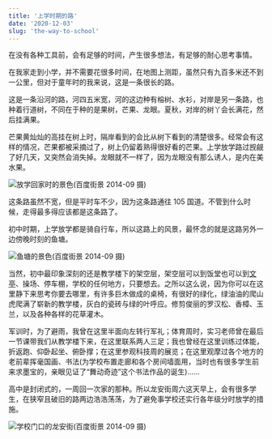 ```yaml
---
title: '上学时期的路'
date: '2020-12-03'
slug: 'the-way-to-school'
---
```


在没有各种工具前，会有足够的时间，产生很多想法，有足够的耐心思考事情。

在我家走到小学，并不需要花很多时间，在地图上测距，虽然只有九百多米还不到一公里，但对于童年时的我来说，这是一条很长的路。

这是一条沿河的路，河四五米宽，河的这边种有榕树、水衫，对岸是另一条路，也种着行道树，不同在于种的是果树，芒果、龙眼。夏秋，对岸的树丫会长满花，然后挂满果。

芒果黄灿灿的高挂在树上时，隔岸看到的会比从树下看到的清楚很多。经常会有这样的情况，芒果都被采摘过了，树上仍留着熟得很好看的芒果。上学放学路过觊觎了好几天，又突然会消失掉。龙眼就不一样了，因为龙眼没有那么诱人，是内在美水果。

![放学回家时的景色(百度街景 2014-09 摄)](https://cdn.jsdelivr.net/gh/zsdycs/lipk.org/static/images/the-way-to-school(1).jpg)

这条路虽然不宽，但是平时车不少，因为这条路通往 105 国道。不管到什么时候，走得最多得应该都是这条路了。

初中时期，上学放学都是骑自行车，所以这路上的风景，最怀念的就是这路另外一边傍晚时刻的鱼塘。

![鱼塘的景色(百度街景 2014-09 摄)](https://cdn.jsdelivr.net/gh/zsdycs/lipk.org/static/images/the-way-to-school(2).jpg)

当然，初中最印象深刻的还是教学楼下的架空层，架空层可以到饭堂也可以到[文亭](https://www.lipk.org/blog/2020/11/08/delonix-regia/)、操场、停车棚，学校的任何地方，只要想去。之所以这么说，因为你可以在这里静下来思考你要去哪里，有许多巨木做成的桌椅，有很好的绿化，绿油油的爬山虎爬满了崭新的教学楼，灰白的瓷砖与绿的叶呼应。修剪俊丽的罗汉松、香樟、玉兰，以及各种各样的花草灌木。

军训时，为了避雨，我曾在这里半面向左转行军礼；体育周时，实习老师曾在最后一节课带我们从教学楼下来，在这里联系两人三足；我也曾经在这里训练过体能，折返跑、仰卧起坐、俯卧撑；在这里参观科技周的展览；在这里观摩过各个地方的老前辈挥毫国画、书法(为学校布置走廊和各个房间墙面用，当时也有很多学生前来求墨宝的，亲眼见证了“舞动奇迹”这个书法作品的诞生)……

高中是封闭式的，一周回一次家的那种。所以龙安街周六这天早上，会有很多学生，在狭窄且破旧的路两边浩浩荡荡，为了避免事学校还实行各年级分时放学的措施。

![学校门口的龙安街(百度街景 2014-09 摄)](https://cdn.jsdelivr.net/gh/zsdycs/lipk.org/static/images/the-way-to-school(3).jpg)
